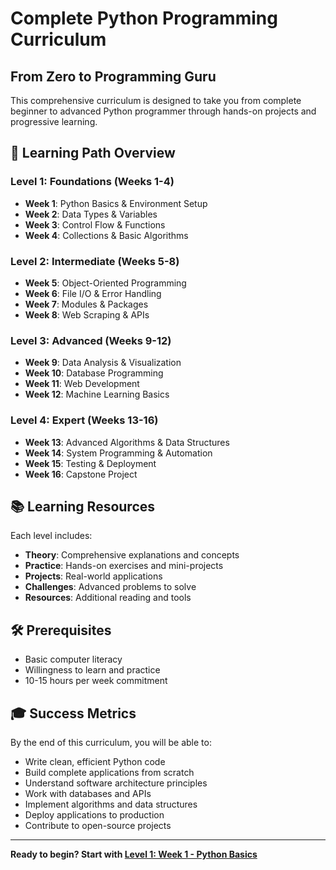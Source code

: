 # Complete Python Programming Curriculum
## From Zero to Programming Guru

This comprehensive curriculum is designed to take you from complete beginner to advanced Python programmer through hands-on projects and progressive learning.

## 🎯 Learning Path Overview

### **Level 1: Foundations (Weeks 1-4)**
- **Week 1**: Python Basics & Environment Setup
- **Week 2**: Data Types & Variables
- **Week 3**: Control Flow & Functions
- **Week 4**: Collections & Basic Algorithms

### **Level 2: Intermediate (Weeks 5-8)**
- **Week 5**: Object-Oriented Programming
- **Week 6**: File I/O & Error Handling
- **Week 7**: Modules & Packages
- **Week 8**: Web Scraping & APIs

### **Level 3: Advanced (Weeks 9-12)**
- **Week 9**: Data Analysis & Visualization
- **Week 10**: Database Programming
- **Week 11**: Web Development
- **Week 12**: Machine Learning Basics

### **Level 4: Expert (Weeks 13-16)**
- **Week 13**: Advanced Algorithms & Data Structures
- **Week 14**: System Programming & Automation
- **Week 15**: Testing & Deployment
- **Week 16**: Capstone Project

## 📚 Learning Resources

Each level includes:
- **Theory**: Comprehensive explanations and concepts
- **Practice**: Hands-on exercises and mini-projects
- **Projects**: Real-world applications
- **Challenges**: Advanced problems to solve
- **Resources**: Additional reading and tools

## 🛠️ Prerequisites

- Basic computer literacy
- Willingness to learn and practice
- 10-15 hours per week commitment

## 🎓 Success Metrics

By the end of this curriculum, you will be able to:
- Write clean, efficient Python code
- Build complete applications from scratch
- Understand software architecture principles
- Work with databases and APIs
- Implement algorithms and data structures
- Deploy applications to production
- Contribute to open-source projects

---

**Ready to begin? Start with [Level 1: Week 1 - Python Basics](./level1/week1/README.md)**